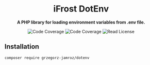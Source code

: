 <h1 align="center">iFrost DotEnv</h1>

<p align="center">
    <strong>A PHP library for loading environment variables from .env file.</strong>
</p>

<p align="center">
    <img src="https://img.shields.io/badge/php->=8.0-blue?colorB=%238892BF" alt="Code Coverage">
    <img src="https://img.shields.io/badge/release-v0.0.2-blue" alt="Code Coverage">
    <img src="https://img.shields.io/badge/license-MIT-blue?style=flat-square&colorB=darkcyan" alt="Read License">
</p>

## Installation

```
composer require grzegorz-jamroz/dotenv
```
